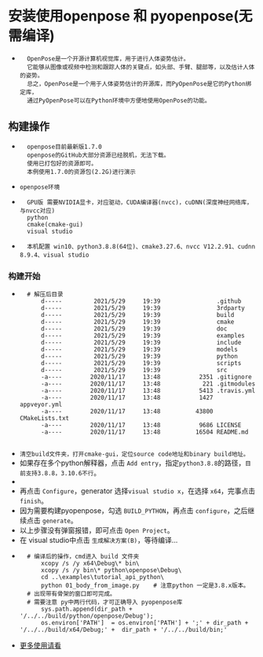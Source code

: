 # 安装使用openpose 和 pyopenpose(无需编译)
* ```
    OpenPose是一个开源计算机视觉库，用于进行人体姿势估计。
    它能够从图像或视频中检测和跟踪人体的关键点，如头部、手臂、腿部等，以及估计人体的姿势。
    总之，OpenPose是一个用于人体姿势估计的开源库，而PyOpenPose是它的Python绑定库，
    通过PyOpenPose可以在Python环境中方便地使用OpenPose的功能。

## 构建操作
* ```
    openpose目前最新版1.7.0
    openpose的GitHub大部分资源已经脱机，无法下载。
    使用已打包好的资源即可。
    本例使用1.7.0的资源包(2.2G)进行演示
* `openpose环境`
* ```
    GPU版 需要NVIDIA显卡，对应驱动，CUDA编译器(nvcc)，cuDNN(深度神经网络库，与nvcc对应)
    python
    cmake(cmake-gui)
    visual studio
* ```
    本机配置 win10、python3.8.8(64位)、cmake3.27.6、nvcc V12.2.91、cudnn 8.9.4、visual studio
### 构建开始
* ```
    # 解压后目录
        d-----         2021/5/29     19:39                .github
        d-----         2021/5/29     19:39                3rdparty
        d-----         2021/5/29     19:39                build
        d-----         2021/5/29     19:39                cmake
        d-----         2021/5/29     19:39                doc
        d-----         2021/5/29     19:39                examples
        d-----         2021/5/29     19:39                include
        d-----         2021/5/29     19:39                models
        d-----         2021/5/29     19:39                python
        d-----         2021/5/29     19:39                scripts
        d-----         2021/5/29     19:39                src
        -a----        2020/11/17     13:48           2351 .gitignore
        -a----        2020/11/17     13:48            221 .gitmodules
        -a----        2020/11/17     13:48           5413 .travis.yml
        -a----        2020/11/17     13:48           1427 appveyor.yml
        -a----        2020/11/17     13:48          43800 CMakeLists.txt
        -a----        2020/11/17     13:48           9686 LICENSE
        -a----        2020/11/17     13:48          16504 README.md
    
* `清空build文件夹，打开cmake-gui，定位source code地址和binary build地址。`
* 如果存在多个python解释器，点击 `Add entry`，指定`python3.8.8`的路径，`目前支持3.8.8，3.10.6不行`。
* ![]()
* 再点击 `Configure`，generator 选择`visual studio x`，在选择 `x64`，完事点击 `finish`。
* 因为需要构建pyopenpose，勾选 `BUILD_PYTHON`，再点击 `configure`，之后继续点击 `generate`。
* 以上步骤没有弹窗报错，即可点击 `Open Project`。
* 在 visual studio中点击 `生成解决方案(B)`，等待编译...
* ```
    # 编译后的操作，cmd进入 build 文件夹
        xcopy /s /y x64\Debug\* bin\
        xcopy /s /y bin\* python\openpose\Debug\
        cd ..\examples\tutorial_api_python\
        python 01_body_from_image.py    # 注意python 一定是3.8.x版本。
    # 出现带有骨架的窗口即可完成。
    # 需要注意 py中两行代码，才可正确导入 pyopenpose库
        sys.path.append(dir_path + '/../../build/python/openpose/Debug');
        os.environ['PATH']  = os.environ['PATH'] + ';' + dir_path + '/../../build/x64/Debug;' +  dir_path + '/../../build/bin;'

* [更多使用请看](https://github.com/CMU-Perceptual-Computing-Lab/openpose)